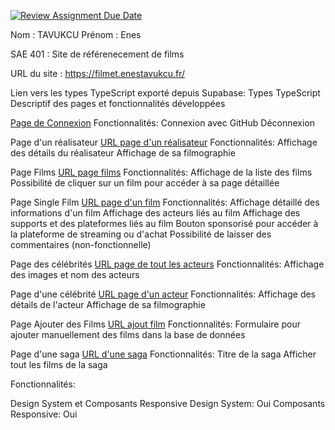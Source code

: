 [![Review Assignment Due Date](https://classroom.github.com/assets/deadline-readme-button-24ddc0f5d75046c5622901739e7c5dd533143b0c8e959d652212380cedb1ea36.svg)](https://classroom.github.com/a/DLDyybNZ)

Nom : TAVUKCU
Prénom : Enes

SAE 401 : Site de référenecement de films

URL du site : https://filmet.enestavukcu.fr/ 


Lien vers les types TypeScript exporté depuis Supabase: Types TypeScript
Descriptif des pages et fonctionnalités développées


[Page de Connexion](https://filmet.enestavukcu.fr/login-logout) 
Fonctionnalités:
Connexion avec GitHub
Déconnexion


Page d'un réalisateur
[URL page d'un réalisateur](https://filmet.enestavukcu.fr/realisateur/1)
Fonctionnalités:
Affichage des détails du réalisateur
Affichage de sa filmographie

Page Films
[URL page films](https://filmet.enestavukcu.fr/films)
Fonctionnalités:
Affichage de la liste des films
Possibilité de cliquer sur un film pour accéder à sa page détaillée 

Page Single Film
[URL page d'un film](https://filmet.enestavukcu.fr/films/1)
Fonctionnalités:
Affichage détaillé des informations d'un film
Affichage des acteurs liés au film 
Affichage des supports et des plateformes liés au film
Bouton sponsorisé pour accéder à la plateforme de streaming ou d'achat 
Possibilité de laisser des commentaires (non-fonctionnelle)

Page des célébrités
[URL page de tout les acteurs](https://filmet.enestavukcu.fr/celebrite)
Fonctionnalités:
Affichage des images et nom des acteurs

Page d'une célébrité
[URL page d'un acteur](https://filmet.enestavukcu.fr/celebrite/1)
Fonctionnalités:
Affichage des détails de l'acteur
Affichage de sa filmographie

Page Ajouter des Films
[URL ajout film](https://filmet.enestavukcu.fr/films/edit/)
Fonctionnalités:
Formulaire pour ajouter manuellement des films dans la base de données

Page d'une saga
[URL d'une saga](https://filmet.enestavukcu.fr/saga/1)
Fonctionnalités:
Titre de la saga
Afficher tout les films de la saga

Fonctionnalités:

Design System et Composants Responsive
Design System: Oui
Composants Responsive: Oui